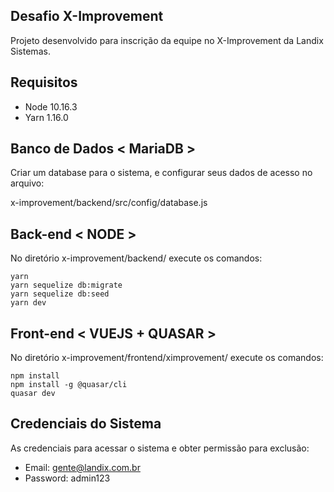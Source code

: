 ## Desafio X-Improvement

Projeto desenvolvido para inscrição da equipe no X-Improvement da Landix Sistemas.

## Requisitos

* Node 10.16.3
* Yarn 1.16.0

## Banco de Dados < MariaDB >

Criar um database para o sistema, e configurar seus dados de acesso no arquivo:

x-improvement/backend/src/config/database.js

## Back-end < NODE >

No diretório x-improvement/backend/ execute os comandos:

```
yarn
yarn sequelize db:migrate
yarn sequelize db:seed
yarn dev
```

## Front-end < VUEJS + QUASAR >

No diretório x-improvement/frontend/ximprovement/ execute os comandos:

```
npm install
npm install -g @quasar/cli
quasar dev
```
## Credenciais do Sistema

As credenciais para acessar o sistema e obter permissão para exclusão: 

* Email: gente@landix.com.br
* Password: admin123
